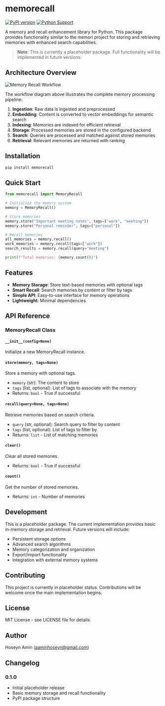 # memorecall

[![PyPI version](https://badge.fury.io/py/memorecall.svg)](https://badge.fury.io/py/memorecall)
[![Python Support](https://img.shields.io/pypi/pyversions/memorecall.svg)](https://pypi.org/project/memorecall/)

A memory and recall enhancement library for Python. This package provides functionality similar to the memori project for storing and retrieving memories with enhanced search capabilities.

> **Note**: This is currently a placeholder package. Full functionality will be implemented in future versions.

## Architecture Overview

![Memory Recall Workflow](workflow.png)

The workflow diagram above illustrates the complete memory processing pipeline:

1. **Ingestion**: Raw data is ingested and preprocessed
2. **Embedding**: Content is converted to vector embeddings for semantic search
3. **Indexing**: Memories are indexed for efficient retrieval
4. **Storage**: Processed memories are stored in the configured backend
5. **Search**: Queries are processed and matched against stored memories
6. **Retrieval**: Relevant memories are returned with ranking

## Installation

```bash
pip install memorecall
```

## Quick Start

```python
from memorecall import MemoryRecall

# Initialize the memory system
memory = MemoryRecall()

# Store memories
memory.store("Important meeting notes", tags=["work", "meeting"])
memory.store("Personal reminder", tags=["personal"])

# Recall memories
all_memories = memory.recall()
work_memories = memory.recall(tags=["work"])
search_results = memory.recall(query="meeting")

print(f"Total memories: {memory.count()}")
```

## Features

- **Memory Storage**: Store text-based memories with optional tags
- **Smart Recall**: Search memories by content or filter by tags
- **Simple API**: Easy-to-use interface for memory operations
- **Lightweight**: Minimal dependencies

## API Reference

### MemoryRecall Class

#### `__init__(config=None)`

Initialize a new MemoryRecall instance.

#### `store(memory, tags=None)`

Store a memory with optional tags.

- `memory` (str): The content to store
- `tags` (list, optional): List of tags to associate with the memory
- Returns: `bool` - True if successful

#### `recall(query=None, tags=None)`

Retrieve memories based on search criteria.

- `query` (str, optional): Search query to filter by content
- `tags` (list, optional): List of tags to filter by
- Returns: `list` - List of matching memories

#### `clear()`

Clear all stored memories.

- Returns: `bool` - True if successful

#### `count()`

Get the number of stored memories.

- Returns: `int` - Number of memories

## Development

This is a placeholder package. The current implementation provides basic in-memory storage and retrieval. Future versions will include:

- Persistent storage options
- Advanced search algorithms
- Memory categorization and organization
- Export/import functionality
- Integration with external memory systems

## Contributing

This project is currently in placeholder status. Contributions will be welcome once the main implementation begins.

## License

MIT License - see LICENSE file for details.

## Author

Hoseyn Amiri (aamirihoseyn@gmail.com)

## Changelog

### 0.1.0

- Initial placeholder release
- Basic memory storage and recall functionality
- PyPI package structure
